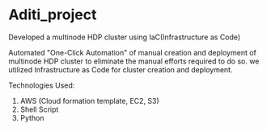 # Aditi_project

Developed a multinode HDP cluster using IaC(Infrastructure as Code)

Automated "One-Click Automation" of manual creation and deployment of multinode HDP cluster to eliminate the manual efforts required to do so.
we utilized Infrastructure as Code for cluster creation and deployment.

Technologies Used:

1. AWS (Cloud formation template, EC2, S3)
2. Shell Script
3. Python
